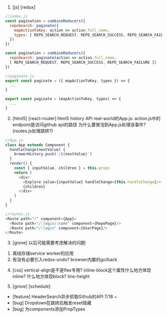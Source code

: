 1. [js] [redux]
```js
//index.js
const pagination = combineReducers({
  repoSearch: paginate({
    mapActionToKey: action => action.full_name,
    types: [ REPO_SEARCH_REQUEST, REPO_SEARCH_SUCCESS, REPO_SEARCH_FAILURE ]
  })
})

const pagination = combineReducers({
  repoSearch: paginate(action => action.full_name,
  [ REPO_SEARCH_REQUEST, REPO_SEARCH_SUCCESS, REPO_SEARCH_FAILURE ])
})

//paginate.js
export const paginate = ({ mapActionToKey, types }) => {
  ...
}

export const paginate = (mapActionToKey, types) => {
  ...
}

```

2. [html5] [react-router]
html5 history API
real-world的App.js:
action.js中的endpoint是访问github api的路径
为什么要冒泡到App.js处理该事件?(routes.js处理跳转?)

```js
//App.js
class App extends Component {
  handleChange(nextValue) {
    browerHistory.push(`/${nextValue}`)
  }
  render() {
    const { inputValue, children } = this.props
    return (
      <div>
        <Explore value={inputValue} handleChange={this.handleChange}/>
        {children}
      </div>
    )
  }
}

//routes.js
<Route path="/" component={App}>
  <Route path="/:login/:name" component={RepoPage}/>
  <Route path="/:login" component={UserPage}/>
</Route>


```

3. [grove] 以后可能需要考虑解决的问题:
1) 离线存储service worker的应用
2) 有没有必要引入redux-undo? browser内置的go/back

4. [css]
vertical-align是不是flex专用?
inline-block这个属性什么地方体现inline? 什么地方体现block?
line-height


100. [grove] [schedule]
+ [feature] HeaderSearch异步抓取Github的API 7/18 ~
+ [bug] Dropdown在跳转后触发reset隐藏
+ [bug] 为components添加PropTypes
